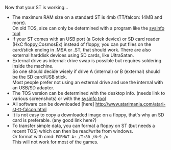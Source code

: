 Now that your ST is working...

* The maximum RAM size on a standard ST is 4mb (TT/falcon: 14MB and more).  
On old TOS, size can only be determined with a program like the [sysinfo tool](http://www.atarimania.com/utility-atari-st-sysinfo_34223.html)
* If your ST comes with an USB port (a Gotek device) or SD card reader (HxC floppy,CosmosEx) instead of floppy, you can put files on the card/stick ending in .MSA or .ST, that should work. 
There are also external harddisk devices using SD cards, like UltraSatan.
* External drive as internal: drive swap is possible but requires soldering inside the machine.  
So one should decide wisely if drive A (internal) or B (external) should be the SD card/USB stick.  
Most people prefer not using an external drive and use the internal with an USB/SD adapter.
* The TOS version can be determined with the desktop info. (needs link to various screenshots) or with the [sysinfo tool](http://www.atarimania.com/utility-atari-st-sysinfo_34223.html)
* All software can be downloaded [here] http://www.atarimania.com/atari-st-tt-falcon.html
* It is not easy to copy a downloaded image on a floppy, that's why an SD card is preferable. (any good link here?)
* To transfer simple data, you can format a floppy on ST (but needs a recent TOS) which can then be read/write from windows.  
Or format with cmd: `FORMAT A: /T:80 /N:9 /u`  
This will not work for most of the games.
